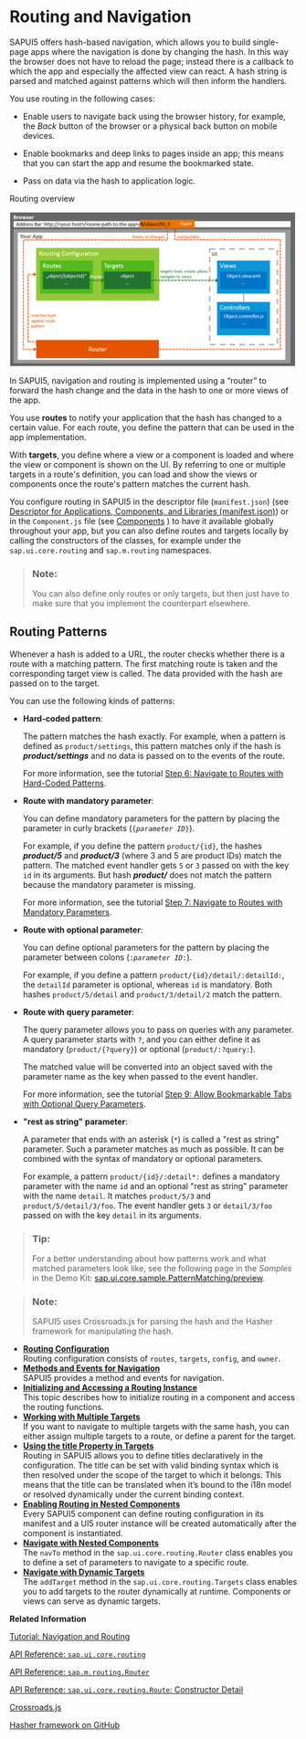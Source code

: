 <!-- loio3d18f20bd2294228acb6910d8e8a5fb5 -->

# Routing and Navigation

SAPUI5 offers hash-based navigation, which allows you to build single-page apps where the navigation is done by changing the hash. In this way the browser does not have to reload the page; instead there is a callback to which the app and especially the affected view can react. A hash string is parsed and matched against patterns which will then inform the handlers.

You use routing in the following cases:

-   Enable users to navigate back using the browser history, for example, the *Back* button of the browser or a physical back button on mobile devices.

-   Enable bookmarks and deep links to pages inside an app; this means that you can start the app and resume the bookmarked state.

-   Pass on data via the hash to application logic.


   
  
<a name="loio3d18f20bd2294228acb6910d8e8a5fb5__fig_uph_4ky_zv"/>Routing overview

 ![](images/SAPUI5_Navigation_3b3a63b.png "Routing overview") 

In SAPUI5, navigation and routing is implemented using a “router” to forward the hash change and the data in the hash to one or more views of the app.

You use **routes** to notify your application that the hash has changed to a certain value. For each route, you define the pattern that can be used in the app implementation.

With **targets**, you define where a view or a component is loaded and where the view or component is shown on the UI. By referring to one or multiple targets in a route's definition, you can load and show the views or components once the route's pattern matches the current hash.

You configure routing in SAPUI5 in the descriptor file \(`manifest.json`\) \(see [Descriptor for Applications, Components, and Libraries \(manifest.json\)](descriptor-for-applications-components-and-libraries-manifest-json-be0cf40.md)\) or in the `Component.js` file \(see [Components](components-958ead5.md) \) to have it available globally throughout your app, but you can also define routes and targets locally by calling the constructors of the classes, for example under the `sap.ui.core.routing` and `sap.m.routing` namespaces.

> ### Note:  
> You can also define only routes or only targets, but then just have to make sure that you implement the counterpart elsewhere.



## Routing Patterns

Whenever a hash is added to a URL, the router checks whether there is a route with a matching pattern. The first matching route is taken and the corresponding target view is called. The data provided with the hash are passed on to the target.

You can use the following kinds of patterns:

-   **Hard-coded pattern**:

    The pattern matches the hash exactly. For example, when a pattern is defined as `product/settings`, this pattern matches only if the hash is ***product/settings*** and no data is passed on to the events of the route.

    For more information, see the tutorial [Step 6: Navigate to Routes with Hard-Coded Patterns](../03_Get-Started/step-6-navigate-to-routes-with-hard-coded-patterns-782aac0.md).

-   **Route with mandatory parameter**:

    You can define mandatory parameters for the pattern by placing the parameter in curly brackets \(<code>{<i>parameter ID</i>}</code>\).

    For example, if you define the pattern `product/{id}`, the hashes ***product/5*** and ***product/3*** \(where 3 and 5 are product IDs\) match the pattern. The matched event handler gets `5` or `3` passed on with the key `id` in its arguments. But hash ***product/*** does not match the pattern because the mandatory parameter is missing.

    For more information, see the tutorial [Step 7: Navigate to Routes with Mandatory Parameters](../03_Get-Started/step-7-navigate-to-routes-with-mandatory-parameters-f96d252.md).

-   **Route with optional parameter**:

    You can define optional parameters for the pattern by placing the parameter between colons \(<code>:<i>parameter ID</i>:</code>\).

    For example, if you define a pattern `product/{id}/detail/:detailId:`, the `detailId` parameter is optional, whereas `id` is mandatory. Both hashes `product/5/detail` and `product/3/detail/2` match the pattern.

-   **Route with query parameter**:

    The query parameter allows you to pass on queries with any parameter. A query parameter starts with `?`, and you can either define it as mandatory \(`product/{?query}`\) or optional \(`product/:?query:`\).

    The matched value will be converted into an object saved with the parameter name as the key when passed to the event handler.

    For more information, see the tutorial [Step 9: Allow Bookmarkable Tabs with Optional Query Parameters](../03_Get-Started/step-9-allow-bookmarkable-tabs-with-optional-query-parameters-b8561ff.md).

-   **"rest as string" parameter**:

    A parameter that ends with an asterisk \(`*`\) is called a "rest as string" parameter. Such a parameter matches as much as possible. It can be combined with the syntax of mandatory or optional parameters.

    For example, a pattern `product/{id}/:detail*:` defines a mandatory parameter with the name `id` and an optional "rest as string" parameter with the name `detail`. It matches `product/5/3` and `product/5/detail/3/foo`. The event handler gets `3` or `detail/3/foo` passed on with the key `detail` in its arguments.


> ### Tip:  
> For a better understanding about how patterns work and what matched parameters look like, see the following page in the *Samples* in the Demo Kit: [sap.ui.core.sample.PatternMatching/preview](https://ui5.sap.com/#/entity/sap.ui.core.routing.Route/sample/sap.ui.core.sample.PatternMatching).



> ### Note:  
> SAPUI5 uses Crossroads.js for parsing the hash and the Hasher framework for manipulating the hash.

-   **[Routing Configuration](routing-configuration-9023130.md "Routing configuration consists of routes, targets,
			config, and owner.")**  
Routing configuration consists of `routes`, `targets`, `config`, and `owner`.
-   **[Methods and Events for Navigation](methods-and-events-for-navigation-516e477.md "SAPUI5 provides a method
		and events for navigation.")**  
SAPUI5 provides a method and events for navigation.
-   **[Initializing and Accessing a Routing Instance](initializing-and-accessing-a-routing-instance-acdb6cd.md "This topic describes how to initialize routing in a component and access the routing functions.")**  
This topic describes how to initialize routing in a component and access the routing functions.
-   **[Working with Multiple Targets](working-with-multiple-targets-2c5c84d.md "If you want to navigate to multiple targets with the same hash, you can either assign
		multiple targets to a route, or define a parent for the target.")**  
If you want to navigate to multiple targets with the same hash, you can either assign multiple targets to a route, or define a parent for the target.
-   **[Using the title Property in Targets](using-the-title-property-in-targets-1238d70.md "Routing in SAPUI5 allows
        you to define titles declaratively in the configuration. The title can be set with valid
        binding syntax which is then resolved under the scope of the target to which it belongs.
        This means that the title can be translated when it’s bound to the i18n model or resolved
        dynamically under the current binding context.")**  
Routing in SAPUI5 allows you to define titles declaratively in the configuration. The title can be set with valid binding syntax which is then resolved under the scope of the target to which it belongs. This means that the title can be translated when it’s bound to the i18n model or resolved dynamically under the current binding context.
-   **[Enabling Routing in Nested Components](enabling-routing-in-nested-components-fb19f50.md "Every SAPUI5 component
        can define routing configuration in its manifest and a UI5 router instance will be created
        automatically after the component is instantiated.")**  
Every SAPUI5 component can define routing configuration in its manifest and a UI5 router instance will be created automatically after the component is instantiated.
-   **[Navigate with Nested Components](navigate-with-nested-components-8e9d6e4.md "The navTo method in the sap.ui.core.routing.Router
		class enables you to define a set of parameters to navigate to a specific route.")**  
The `navTo` method in the `sap.ui.core.routing.Router` class enables you to define a set of parameters to navigate to a specific route.
-   **[Navigate with Dynamic Targets](navigate-with-dynamic-targets-856d6c6.md "The addTarget method in the sap.ui.core.routing.Targets class enables you to add targets to the router
		dynamically at runtime. Components or views can serve as dynamic targets.")**  
The `addTarget` method in the `sap.ui.core.routing.Targets` class enables you to add targets to the router dynamically at runtime. Components or views can serve as dynamic targets.

**Related Information**  


[Tutorial: Navigation and Routing](../03_Get-Started/navigation-and-routing-1b6dcd3.md "SAPUI5 comes with a powerful routing API that helps you control the state of your application efficiently. This tutorial will illustrate all major features and APIs related to navigation and routing in SAPUI5 apps by creating a simple and easy to understand mobile app. It represents a set of best practices for applying the navigation and routing features of SAPUI5 to your applications.")

[API Reference: `sap.ui.core.routing`](https://ui5.sap.com/#/api/sap.ui.core.routing)

[API Reference: `sap.m.routing.Router`](https://ui5.sap.com/#/api/sap.m.routing.Router)

[API Reference: `sap.ui.core.routing.Route`: Constructor Detail](https://ui5.sap.com/#/api/sap.ui.core.routing.Route/constructor)

[Crossroads.js](https://millermedeiros.github.io/crossroads.js/)

[Hasher framework on GitHub](https://github.com/millermedeiros/hasher/)

